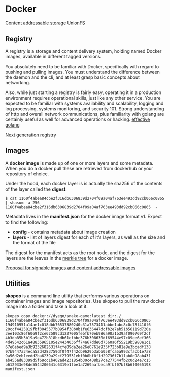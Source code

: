 # Docker
[Content addressable storage](https://en.wikipedia.org/wiki/Content-addressable_storage)
[UnionFS](https://en.wikipedia.org/wiki/UnionFS)

## Registry
A registry is a storage and content delivery system, holding named Docker images, available in different tagged versions.

You absolutely need to be familiar with Docker, specifically with regard to pushing and pulling images. You must understand the difference between the daemon and the cli, and at least grasp basic concepts about networking.

Also, while just starting a registry is fairly easy, operating it in a production environment requires operational skills, just like any other service. You are expected to be familiar with systems availability and scalability, logging and log processing, systems monitoring, and security 101. Strong understanding of http and overall network communications, plus familiarity with golang are certainly useful as well for advanced operations or hacking. [effective golang](https://golang.org/doc/effective_go)

[Next generation registry](https://github.com/docker-archive/docker-registry/issues/612)
## Images
A __docker image__ is made up of one or more layers and some metadata. When you do a docker pull these are retrieved from dockerhub or your repository of choice.

Under the hood, each docker layer is is actually the sha256 of the contents of the layer called the __digest__:
```
$ cat 1160f4abea84cbe2f316db6306839d2704f09a04af763ee493dd92cb066c0865 | shasum -a 256
1160f4abea84cbe2f316db6306839d2704f09a04af763ee493dd92cb066c0865  -
```

Metadata lives in the __manifest.json__ for the docker image format v1. Expect to find the following:
- __config__ - contains metadata about image creation
- __layers__ - list of layers digest for each of it's layers, as well as the size and the format of the file

The digest for the manifest acts as the root node, and the digest for the layers are the leaves in the [merkle tree](https://en.wikipedia.org/wiki/Merkle_tree) for a docker image. 

[Proposal for signable images and content addressable images](https://github.com/moby/moby/issues/8093)
## Utilities
__skopeo__ is a command line utility that performs various operations on container images and image repositories. Use skopeo to pull the raw docker image into a folder and take a look at it.

```
skopeo copy docker://dyego/snake-game:latest dir:./
1160f4abea84cbe2f316db6306839d2704f09a04af763ee493dd92cb066c0865
194910951a14ae1c018dbb76537380240c31a7573411abbe1abc8c0c78f410f6
20ccf4425819fbf3045577b0954f38b0b1fe636447dcfb2e7ab51b56119d720a
3ee103c86f6069f2ce62589cd1227005febfb70eb986a90a1b39af090769f2cf
4b3db85b3b19a9e472b818bcdb61efbbc376b308630df69544e97c09ee6ef366
4d49542c61a48835965105e24434036ff74a67dde0d7560a6f55219b5980e1c1
67e0ebed9a3b9232682631f4cfe09da2ee26e0761e935f723b81e9e3bcadf138
97b9447a34eca52d4283759df0f47f42cb9629b3ab6058fca5a993cfacb1e7a8
9a56d2eb1eedd2ba6239a29cf279531ebf0b0bf0f1d29736f7b11ab0d98ab431
ab455ad83399d5f68cc1b402ad4231854b30c408b27ca277544fb2c0d24e7c15
b612933e98de5544206641c6319e1fbe1a7269aafbeca9fbf07bf8b6f0055198
manifest.json
```